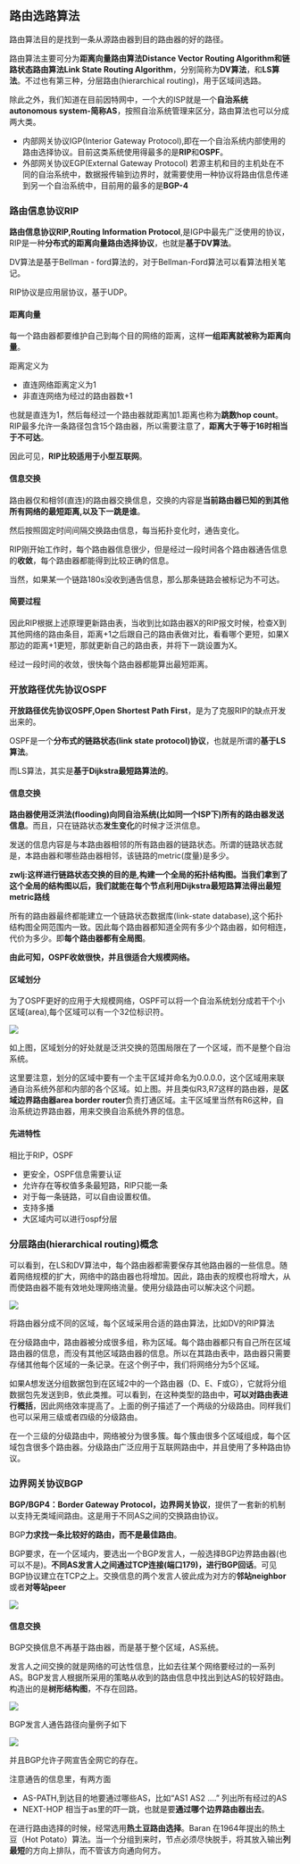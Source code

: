 ## 路由选路算法
路由算法目的是找到一条从源路由器到目的路由器的好的路径。

路由算法主要可分为**距离向量路由算法Distance Vector Routing Algorithm和链路状态路由算法Link State Routing Algorithm**，分别简称为**DV算法**，和**LS算法**。不过也有第三种，分层路由(hierarchical routing)，用于区域间选路。


除此之外，我们知道在目前因特网中，一个大的ISP就是一个**自治系统autonomous system-简称AS**，按照自治系统管理来区分，路由算法也可以分成两大类。

 - 内部网关协议IGP(Interior Gateway Protocol),即在一个自治系统内部使用的路由选择协议。目前这类系统使用得最多的是**RIP**和**OSPF**。
 - 外部网关协议EGP(External Gateway Protocol) 若源主机和目的主机处在不同的自治系统中，数据报传输到边界时，就需要使用一种协议将路由信息传递到另一个自治系统中，目前用的最多的是**BGP-4**

### 路由信息协议RIP
**路由信息协议RIP,Routing Information Protocol**,是IGP中最先广泛使用的协议，RIP是一种**分布式的距离向量路由选择协议**，也就是**基于DV算法**。

DV算法是基于Bellman - ford算法的，对于Bellman-Ford算法可以看算法相关笔记。

RIP协议是应用层协议，基于UDP。

#### 距离向量
每一个路由器都要维护自己到每个目的网络的距离，这样**一组距离就被称为距离向量**。

距离定义为
 - 直连网络距离定义为1
 - 非直连网络为经过的路由器数+1

也就是直连为1，然后每经过一个路由器就距离加1.距离也称为**跳数hop count**。RIP最多允许一条路径包含15个路由器，所以需要注意了，**距离大于等于16时相当于不可达**。

因此可见，**RIP比较适用于小型互联网**。

#### 信息交换
路由器仅和相邻(直连)的路由器交换信息，交换的内容是**当前路由器已知的到其他所有网络的最短距离,以及下一跳是谁**。

然后按照固定时间间隔交换路由信息，每当拓扑变化时，通告变化。

RIP刚开始工作时，每个路由器信息很少，但是经过一段时间各个路由器通告信息的**收敛**，每个路由器都能得到比较正确的信息。

当然，如果某一个链路180s没收到通告信息，那么那条链路会被标记为不可达。
#### 简要过程
因此RIP根据上述原理更新路由表，当收到比如路由器X的RIP报文时候，检查X到其他网络的路由条目，距离+1之后跟自己的路由表做对比，看看哪个更短，如果X那边的距离+1更短，那就更新自己的路由表，并将下一跳设置为X。

经过一段时间的收敛，很快每个路由器都能算出最短距离。

### 开放路径优先协议OSPF
**开放路径优先协议OSPF,Open Shortest Path First**，是为了克服RIP的缺点开发出来的。

OSPF是一个**分布式的链路状态(link state protocol)协议**，也就是所谓的**基于LS算法**。

而LS算法，其实是**基于Dijkstra最短路算法的**。


#### 信息交换

**路由器使用泛洪法(flooding)向同自治系统(比如同一个ISP下)所有的路由器发送信息**。而且，只在链路状态**发生变化**的时候才泛洪信息。

发送的信息内容是与本路由器相邻的所有路由器的链路状态。所谓的链路状态就是，本路由器和哪些路由器相邻，该链路的metric(度量)是多少。

**zwlj:这样进行链路状态交换的目的是,构建一个全局的拓扑结构图。当我们拿到了这个全局的结构图以后，我们就能在每个节点利用Dijkstra最短路算法得出最短metric路线**

所有的路由器最终都能建立一个链路状态数据库(link-state database),这个拓扑结构图全网范围内一致。因此每个路由器都知道全网有多少个路由器，如何相连，代价为多少。即**每个路由器都有全局图**。

**由此可知，OSPF收敛很快，并且很适合大规模网络。**

#### 区域划分
为了OSPF更好的应用于大规模网络，OSPF可以将一个自治系统划分成若干个小区域(area),每个区域可以有一个32位标识符。

![](image/ospf0.jpg)

如上图，区域划分的好处就是泛洪交换的范围局限在了一个区域，而不是整个自治系统。

这里要注意，划分的区域中要有一个主干区域并命名为0.0.0.0，这个区域用来联通自治系统外部和内部的各个区域。如上图。并且类似R3,R7这样的路由器，是**区域边界路由器area border router**负责打通区域。主干区域里当然有R6这种，自治系统边界路由器，用来交换自治系统外界的信息。

#### 先进特性
相比于RIP，OSPF

 - 更安全，OSPF信息需要认证
 - 允许存在等权值多条最短路，RIP只能一条
 - 对于每一条链路，可以自由设置权值。
 - 支持多播
 - 大区域内可以进行ospf分层

### 分层路由(hierarchical routing)概念
可以看到，在LS和DV算法中，每个路由器都需要保存其他路由器的一些信息。随着网络规模的扩大，网络中的路由器也将增加。因此，路由表的规模也将增大，从而使路由器不能有效地处理网络流量。使用分级路由可以解决这个问题。

![](image/routing0.jpg)

将路由器分成不同的区域，每个区域采用合适的路由算法，比如DV的RIP算法

在分级路由中，路由器被分成很多组，称为区域。每个路由器都只有自己所在区域路由器的信息，而没有其他区域路由器的信息。所以在其路由表中，路由器只需要存储其他每个区域的一条记录。在这个例子中，我们将网络分为5个区域。

如果A想发送分组数据包到在区域2中的一个路由器（D、E、F或G），它就将分组数据包先发送到B，依此类推。可以看到，在这种类型的路由中，**可以对路由表进行概括**，因此网络效率提高了。上面的例子描述了一个两级的分级路由。同样我们也可以采用三级或者四级的分级路由。

在一个三级的分级路由中，网络被分为很多簇。每个簇由很多个区域组成，每个区域包含很多个路由器。分级路由广泛应用于互联网路由中，并且使用了多种路由协议。

### 边界网关协议BGP
**BGP/BGP4：Border Gateway Protocol，边界网关协议**，提供了一套新的机制以支持无类域间路由。这是用于不同AS之间的交换路由协议。

BGP**力求找一条比较好的路由，而不是最佳路由**。

BGP要求，在一个区域内，要选出一个BGP发言人，一般选择BGP边界路由器(也可以不是)。**不同AS发言人之间通过TCP连接(端口179)，进行BGP回话**。可见BGP协议建立在TCP之上。交换信息的两个发言人彼此成为对方的**邻站neighbor**或者**对等站peer**

![](image/bgp0.jpg)

#### 信息交换
BGP交换信息不再基于路由器，而是基于整个区域，AS系统。

发言人之间交换的就是网络的可达性信息，比如去往某个网络要经过的一系列AS。BGP发言人根据所采用的策略从收到的路由信息中找出到达AS的较好路由。构造出的是**树形结构图**，不存在回路。

![](image/bgp1.jpg)

BGP发言人通告路径向量例子如下

![](image/bgp2.jpg)

并且BGP允许子网宣告全网它的存在。

注意通告的信息里，有两方面
 - AS-PATH,到达目的地要通过哪些AS，比如“AS1 AS2 ....” 列出所有经过的AS
 - NEXT-HOP 相当于as里的吓一跳，也就是要**通过哪个边界路由器出去**。

在进行路由选择的时候，经常选用**热土豆路由选择**。Baran 在1964年提出的热土豆（Hot Potato）算法。当一个分组到来时，节点必须尽快脱手，将其放入输出**列最短**的方向上排队，而不管该方向通向何方。
